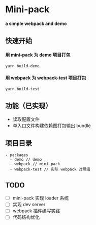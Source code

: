 # Mini-pack

**a simple webpack and demo**

## 快速开始

#### 用 mini-pack 为 demo 项目打包

```shell
yarn build-demo
```

#### 用 webpack 为 webpack-test 项目打包

```shell
yarn build-test
```

## 功能（已实现）

- 读取配置文件
- 单入口文件构建依赖图打包输出 bundle

## 项目目录

```
- packages
  - demo // demo
  - webpack // mini-pack
  - webpack-test // 实际 webpack 对照组
```

## TODO

- [ ] mini-pack 实现 loader 系统
- [ ] 实现 dev server
- [ ] webpack 插件编写实践
- [ ] 代码结构优化
